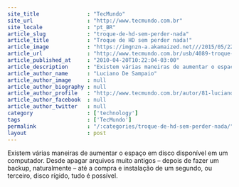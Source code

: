 ```yaml
---
site_title               : "TecMundo"
site_url                 : "http://www.tecmundo.com.br"
site_locale              : "pt_BR"
article_slug             : "troque-de-hd-sem-perder-nada"
article_title            : "Troque de HD sem perder nada!"
article_image            : "https://imgnzn-a.akamaized.net///2015/05/22/22132655686594-t1200x480.jpg"
article_url              : "http://www.tecmundo.com.br/usb/4089-troque-de-hd-sem-perder-nada-.htm"
article_published_at     : "2010-04-20T10:22:04-03:00"
article_description      : "Existem várias maneiras de aumentar o espaço em disco disponível em um computador. Desde apagar arquivos muito antigos – depois de fazer um backup, naturalmente – até a compra e instalação de um segundo, ou terceiro, disco rígido, tudo é possível."
article_author_name      : "Luciano De Sampaio"
article_author_image     : null
article_author_biography : null
article_author_profile   : "http://www.tecmundo.com.br/autor/81-luciano-de-sampaio/"
article_author_facebook  : null
article_author_twitter   : null
category                 : ['technology']
tags                     : ['TecMundo']
permalink                : "/:categories/troque-de-hd-sem-perder-nada/"
layout                   : post
---
```


Existem várias maneiras de aumentar o espaço em disco disponível em um computador. Desde apagar arquivos muito antigos – depois de fazer um backup, naturalmente – até a compra e instalação de um segundo, ou terceiro, disco rígido, tudo é possível.
